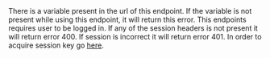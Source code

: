 <warning id="urlVariable" title="Url variable">
    There is a variable present in the url of this endpoint. 
    If the variable is not present while using this endpoint, it will return <a anchor="urlVariableLink" summary="%urlVariableSummary%">this error</a>.
</warning>

<warning id="session" title="Session">
    This endpoints requires user to be logged in.
	If any of the session headers is not present it will return error 400.
	If session is incorrect it will return error 401.
	In order to acquire session key go <a href="loginPlayer.md">here</a>.
</warning>